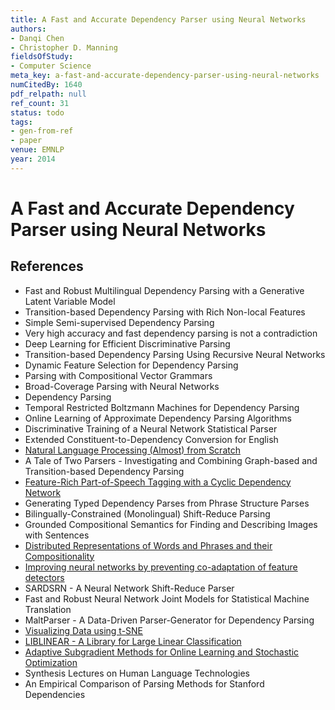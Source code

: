```yaml
---
title: A Fast and Accurate Dependency Parser using Neural Networks
authors:
- Danqi Chen
- Christopher D. Manning
fieldsOfStudy:
- Computer Science
meta_key: a-fast-and-accurate-dependency-parser-using-neural-networks
numCitedBy: 1640
pdf_relpath: null
ref_count: 31
status: todo
tags:
- gen-from-ref
- paper
venue: EMNLP
year: 2014
---
```


# A Fast and Accurate Dependency Parser using Neural Networks

## References

- Fast and Robust Multilingual Dependency Parsing with a Generative Latent Variable Model
- Transition-based Dependency Parsing with Rich Non-local Features
- Simple Semi-supervised Dependency Parsing
- Very high accuracy and fast dependency parsing is not a contradiction
- Deep Learning for Efficient Discriminative Parsing
- Transition-based Dependency Parsing Using Recursive Neural Networks
- Dynamic Feature Selection for Dependency Parsing
- Parsing with Compositional Vector Grammars
- Broad-Coverage Parsing with Neural Networks
- Dependency Parsing
- Temporal Restricted Boltzmann Machines for Dependency Parsing
- Online Learning of Approximate Dependency Parsing Algorithms
- Discriminative Training of a Neural Network Statistical Parser
- Extended Constituent-to-Dependency Conversion for English
- [Natural Language Processing (Almost) from Scratch](./natural-language-processing-almost-from-scratch.md)
- A Tale of Two Parsers - Investigating and Combining Graph-based and Transition-based Dependency Parsing
- [Feature-Rich Part-of-Speech Tagging with a Cyclic Dependency Network](./feature-rich-part-of-speech-tagging-with-a-cyclic-dependency-network.md)
- Generating Typed Dependency Parses from Phrase Structure Parses
- Bilingually-Constrained (Monolingual) Shift-Reduce Parsing
- Grounded Compositional Semantics for Finding and Describing Images with Sentences
- [Distributed Representations of Words and Phrases and their Compositionality](./distributed-representations-of-words-and-phrases-and-their-compositionality.md)
- [Improving neural networks by preventing co-adaptation of feature detectors](./improving-neural-networks-by-preventing-co-adaptation-of-feature-detectors.md)
- SARDSRN - A Neural Network Shift-Reduce Parser
- Fast and Robust Neural Network Joint Models for Statistical Machine Translation
- MaltParser - A Data-Driven Parser-Generator for Dependency Parsing
- [Visualizing Data using t-SNE](./visualizing-data-using-t-sne.md)
- [LIBLINEAR - A Library for Large Linear Classification](./liblinear-a-library-for-large-linear-classification.md)
- [Adaptive Subgradient Methods for Online Learning and Stochastic Optimization](./adaptive-subgradient-methods-for-online-learning-and-stochastic-optimization.md)
- Synthesis Lectures on Human Language Technologies
- An Empirical Comparison of Parsing Methods for Stanford Dependencies
